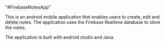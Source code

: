"#FirebaseNotesApp" 

This is an android mobile application that enables users to create, edit and delete notes.
The application uses the Firebase Realtime database to store the notes.

The application is built with android studio and Java.
